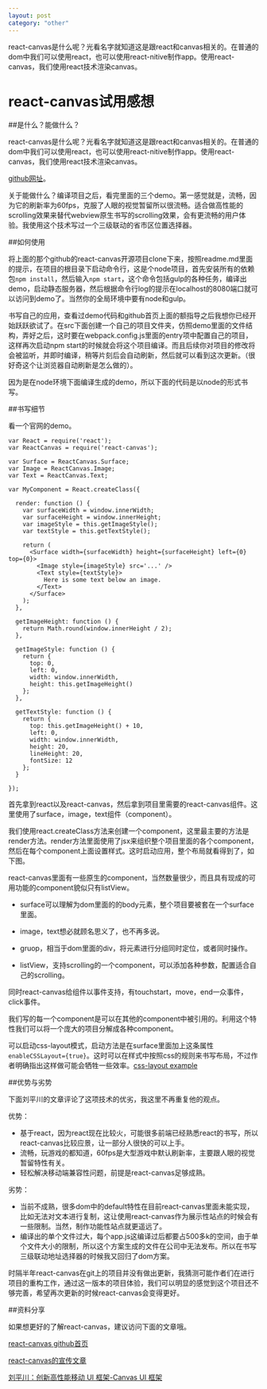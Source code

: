 ```yaml
---
layout: post
category: "other"
---
```


react-canvas是什么呢？光看名字就知道这是跟react和canvas相关的。在普通的dom中我们可以使用react，也可以使用react-nitive制作app。使用react-canvas，我们使用react技术渲染canvas。


# react-canvas试用感想



##是什么？能做什么？

react-canvas是什么呢？光看名字就知道这是跟react和canvas相关的。在普通的dom中我们可以使用react，也可以使用react-nitive制作app。使用react-canvas，我们使用react技术渲染canvas。

[github网址](https://github.com/Flipboard/react-canvas)。

关于能做什么？编译项目之后，看完里面的三个demo。第一感觉就是，流畅，因为它的刷新率为60fps，克服了人眼的视觉暂留所以很流畅。适合做高性能的scrolling效果来替代webview原生书写的scrolling效果，会有更流畅的用户体验。我使用这个技术写过一个三级联动的省市区位置选择器。

##如何使用

将上面的那个github的react-canvas开源项目clone下来，按照readme.md里面的提示，在项目的根目录下启动命令行，这是个node项目，首先安装所有的依赖包``npm install``，然后输入``npm start``，这个命令包括gulp的各种任务，编译出demo，启动静态服务器，然后根据命令行log的提示在localhost的8080端口就可以访问到demo了。当然你的全局环境中要有node和gulp。

书写自己的应用，查看过demo代码和github首页上面的额指导之后我想你已经开始跃跃欲试了。在src下面创建一个自己的项目文件夹，仿照demo里面的文件结构，弄好之后，这时要在webpack.config.js里面的entry项中配置自己的项目，这样再次启动npm start的时候就会将这个项目编译。而且后续你对项目的修改将会被监听，并即时编译，稍等片刻后会自动刷新，然后就可以看到这次更新。（很好奇这个让浏览器自动刷新是怎么做的）。

因为是在node环境下面编译生成的demo，所以下面的代码是以node的形式书写。

##书写细节

看一个官网的demo。

````
var React = require('react');
var ReactCanvas = require('react-canvas');

var Surface = ReactCanvas.Surface;
var Image = ReactCanvas.Image;
var Text = ReactCanvas.Text;

var MyComponent = React.createClass({

  render: function () {
    var surfaceWidth = window.innerWidth;
    var surfaceHeight = window.innerHeight;
    var imageStyle = this.getImageStyle();
    var textStyle = this.getTextStyle();

    return (
      <Surface width={surfaceWidth} height={surfaceHeight} left={0} top={0}>
        <Image style={imageStyle} src='...' />
        <Text style={textStyle}>
          Here is some text below an image.
        </Text>
      </Surface>
    );
  },

  getImageHeight: function () {
    return Math.round(window.innerHeight / 2);
  },

  getImageStyle: function () {
    return {
      top: 0,
      left: 0,
      width: window.innerWidth,
      height: this.getImageHeight()
    };
  },

  getTextStyle: function () {
    return {
      top: this.getImageHeight() + 10,
      left: 0,
      width: window.innerWidth,
      height: 20,
      lineHeight: 20,
      fontSize: 12
    };
  }

});
````

首先拿到react以及react-canvas，然后拿到项目里需要的react-canvas组件。这里使用了surface，image，text组件（component）。

我们使用react.createClass方法来创建一个component，这里最主要的方法是render方法。render方法里面使用了jsx来组织整个项目里面的各个component，然后在每个component上面设置样式。这时启动应用，整个布局就看得到了，如下图。

react-canvas里面有一些原生的component，当然数量很少，而且具有现成的可用功能的component貌似只有listView。

- surface可以理解为dom里面的的body元素，整个项目要被套在一个surface里面。

- image，text想必就顾名思义了，也不再多说。

- gruop，相当于dom里面的div，将元素进行分组同时定位，或者同时操作。

- listView，支持scrolling的一个component，可以添加各种参数，配置适合自己的scrolling。

同时react-canvas给组件以事件支持，有touchstart，move，end一众事件，click事件。

我们写的每一个component是可以在其他的component中被引用的。利用这个特性我们可以将一个庞大的项目分解成各种component。

可以启动css-layout模式，启动方法是在surface里面加上这条属性`` enableCSSLayout={true}``。这时可以在样式中按照css的规则来书写布局，不过作者明确指出这样做可能会牺牲一些效率。[css-layout example](https://github.com/Flipboard/react-canvas/blob/master/examples/css-layout/app.js)

##优势与劣势

下面刘平川的文章评论了这项技术的优劣，我这里不再重复他的观点。

优势：

- 基于react，因为react现在比较火，可能很多前端已经熟悉react的书写，所以react-canvas比较应景，让一部分人很快的可以上手。
- 流畅，玩游戏的都知道，60fps是大型游戏中默认刷新率，主要跟人眼的视觉暂留特性有关。
- 轻松解决移动端兼容性问题，前提是react-canvas足够成熟。

劣势：

- 当前不成熟，很多dom中的default特性在目前react-canvas里面未能实现，比如无法对文本进行复制，这让使用react-canvas作为展示性站点的时候会有一些限制。当然，制作功能性站点就更遥远了。
- 编译出的单个文件过大，每个app.js这编译过后都要占500多k的空间，由于单个文件大小的限制，所以这个方案生成的文件在公司中无法发布。所以在书写三级联动地址选择器的时候我又回归了dom方案。

时隔半年react-canvas在git上的项目并没有做出更新，我猜测可能作者们在进行项目的重构工作，通过这一版本的项目体验，我们可以明显的感觉到这个项目还不够完善，希望再次更新的时候react-canvas会变得更好。

##资料分享

如果想更好的了解react-canvas，建议访问下面的文章哦。

[react-canvas github首页](https://github.com/Flipboard/react-canvas)

[react-canvas的宣传文章](http://engineering.flipboard.com/2015/02/mobile-web/)

[刘平川：创新高性能移动 UI 框架-Canvas UI 框架](http://www.infoq.com/cn/articles/innovative-high-performance-mobile-ui-framework-canvas)


